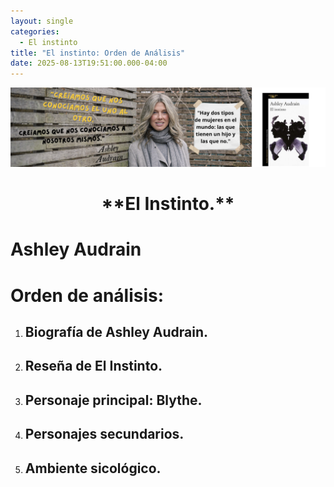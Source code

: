 ```yaml
---
layout: single
categories:
  - El instinto
title: "El instinto: Orden de Análisis"
date: 2025-08-13T19:51:00.000-04:00
---
```

![](/assets/img/banner-el-instinto.png)

# <center>\*\*El Instinto.\*\*

# **Ashley Audrain**

# **Orden de análisis:**



1. ## Biografía de Ashley Audrain.


2. ## Reseña de El Instinto.


3. ## Personaje principal: Blythe.


4. ## Personajes secundarios.


5. ## Ambiente sicológico.</center>
